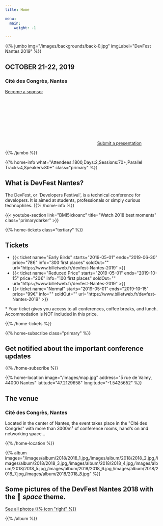 ```yaml
---
title: Home

menu:
  main:
    weight: -1

---
```



{{% jumbo img="/images/backgrounds/back-0.jpg" imgLabel="DevFest Nantes 2019" %}}

## OCTOBER 21-22, 2019
### Cité des Congrès, Nantes

<a class="btn primary btn-lg" href="https://drive.google.com/open?id=12jZAT4lXvkswDJcdrki1Re1-qnwyvXed" target="_blank">Become a sponsor</a>

<a class="btn primary btn-lg" href="https://conference-hall.io/public/event/o2j0dYZDa0W1Ils3kO0z" target="_blank">
    <svg class="icon icon-cfp"><use xlink:href="#cfp"></use></svg>Submit a presentation
</a>

{{% /jumbo %}}



{{% home-info what="Attendees:1800,Days:2,Sessions:70+,Parallel Tracks:4,Speakers:80+" class="primary" %}}
## What is DevFest Nantes?

The DevFest, or 'Developers Festival', is a technical conference for developers. 
It is aimed at students, professionals or simply curious technophiles.
{{% /home-info %}}


{{< youtube-section link="BMI5lxkoanc" title="Watch 2018 best moments" class="primarydarker" >}}

<!-- ... 

{{% home-speakers %}}
## Featured Speakers

{{< button-link label="Submit a presentation"
                url="http://www.conference-hall.io"
                icon="cfp" >}}

{{< button-link label="See all speakers"
                url="./speakers"
                icon="right" >}}

{{% /home-speakers %}}

-->

<!-- ... -->

{{% home-tickets class="tertiary" %}}
## Tickets

<ul>  
<li>{{< ticket name="Early Birds"
           starts="2019-05-01"
           ends="2019-06-30"
           price="78€"
           info="300 first places"
           soldOut=""
           url="https://www.billetweb.fr/devfest-Nantes-2019" >}}</li>
<li>{{< ticket name="Reduced Price"
           starts="2019-05-01"
           ends="2019-10-15"
           price="20€"
           info="100 first places"
           soldOut=""
           url="https://www.billetweb.fr/devfest-Nantes-2019" >}}</li>
<li>{{< ticket name="Normal"
           starts="2019-05-01"
           ends="2019-10-15"
           price="99€"
           info=""
           soldOut=""
           url="https://www.billetweb.fr/devfest-Nantes-2019" >}}</li>
</ul>

<p class="caption">* Your ticket gives you access to all conferences, coffee breaks, and lunch. Accommodation is NOT included in this price.</p>

{{% /home-tickets %}}

<!-- ... -->

{{% home-subscribe class="primary" %}}

## Get notified about the important conference updates

{{% /home-subscribe %}}


{{% home-location
    image="/images/map.jpg"
    address="5 rue de Valmy, 44000 Nantes"
    latitude="47.2129658"
    longitude="-1.5425652" %}}

## The venue

### Cité des Congrès, Nantes

Located in the center of Nantes, the event takes place in the "Cité des Congrès" with more than 3000m² of conference rooms, hand's on and networking space...

{{% /home-location %}}

<!-- ... -->

{{% album images="/images/album/2018/2018_1.jpg,/images/album/2018/2018_2.jpg,/images/album/2018/2018_3.jpg,/images/album/2018/2018_4.jpg,/images/album/2018/2018_5.jpg,/images/album/2018/2018_6.jpg,/images/album/2018/2018_7.jpg,/images/album/2018/2018_8.jpg" %}}

## Some pictures of the **DevFest Nantes 2018** with the 👾 _space_ theme.

<a class="btn primary" target="_blank" rel="noopener" href="https://www.flickr.com/photos/gdgnantes/albums/72157702575476534">
    See all photos
    {{% icon "right" %}}
</a>

{{% /album  %}}

<!-- ... 

{{% partners categories="platinium,gold,soutien,media,communautes" %}}
# Partners
{{% /partners %}}

-->